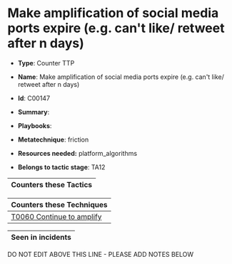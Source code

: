 # Make amplification of social media ports expire (e.g. can't like/ retweet after n days)

* **Type**: Counter TTP

* **Name**: Make amplification of social media ports expire (e.g. can't like/ retweet after n days)

* **Id**: C00147

* **Summary**: 

* **Playbooks**: 

* **Metatechnique**: friction

* **Resources needed:** platform_algorithms

* **Belongs to tactic stage**: TA12


| Counters these Tactics |
| ---------------------- |



| Counters these Techniques |
| ------------------------- |
| [T0060 Continue to amplify](../techniques/T0060.md) |



| Seen in incidents |
| ----------------- |


DO NOT EDIT ABOVE THIS LINE - PLEASE ADD NOTES BELOW